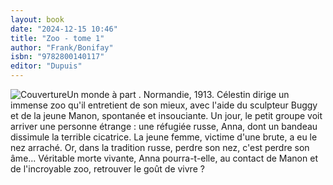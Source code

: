 ```yaml
---
layout: book
date: "2024-12-15 10:46"
title: "Zoo - tome 1"
author: "Frank/Bonifay"
isbn: "9782800140117"
editor: "Dupuis"
---
```

![Couverture](/img/9782800140117.jpeg)Un monde à part . Normandie, 1913. Célestin dirige un immense zoo qu'il entretient de son mieux, avec l'aide du sculpteur Buggy et de la jeune Manon, spontanée et insouciante. Un jour, le petit groupe voit arriver une personne étrange : une réfugiée russe, Anna, dont un bandeau dissimule la terrible cicatrice. La jeune femme, victime d'une brute, a eu le nez arraché. Or, dans la tradition russe, perdre son nez, c'est perdre son âme... Véritable morte vivante, Anna pourra-t-elle, au contact de Manon et de l'incroyable zoo, retrouver le goût de vivre ?
